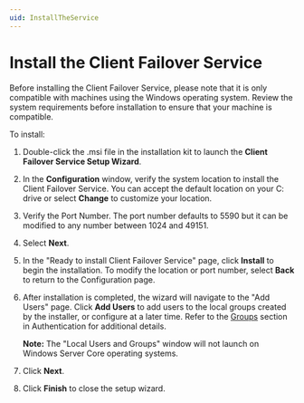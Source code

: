 ```yaml
---
uid: InstallTheService
---
```


# Install the Client Failover Service

Before installing the Client Failover Service, please note that it is only compatible with machines using the Windows operating system. Review the system requirements before installation to ensure that your machine is compatible.

To install:

1. Double-click the .msi file in the installation kit to launch the **Client Failover Service Setup Wizard**.

2. In the **Configuration** window, verify the system location to install the Client Failover Service. You can accept the default location on your C: drive or select **Change** to customize your location.

3. Verify the Port Number. The port number defaults to 5590 but it can be modified to any number between 1024 and 49151.

4. Select **Next**.

5. In the "Ready to install Client Failover Service" page, click **Install** to begin the installation. To modify the location or port number, select **Back** to return to the Configuration page. 

6. After installation is completed, the wizard will navigate to the "Add Users" page. Click **Add Users** to add users to the local groups created by the installer, or configure at a later time. Refer to the [Groups](xref:AuthenticationFailover) section in Authentication for additional details.

   **Note:** The "Local Users and Groups" window will not launch on Windows Server Core operating systems.

7. Click **Next**.

9. Click **Finish** to close the setup wizard.
